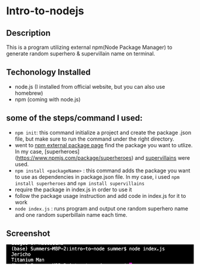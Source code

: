 # Intro-to-nodejs
## Description
This is a program utilizing external npm(Node Package Manager) to generate random superhero & supervillain name on terminal.
## Techonology Installed
  - node.js (I installed from official website, but you can also use homebrew)
  - npm (coming with node.js)
## some of the steps/command I used:
  - `npm init`: this command initialize a project and create the package .json file, but make sure to run the command under the right directory. 
  - went to [npm external package page](https://www.npmjs.com/) find the package you want to utlize. In my case, [superheroes]    (https://www.npmjs.com/package/superheroes) and [supervillains](https://www.npmjs.com/package/supervillains) were used.
  - `npm install <packageName>` : this command adds the package you want to use as dependencies in package.json file. In my case, i used `npm install superheroes` and `npm install supervillains`
  - require the package in index.js in order to use it 
  - follow the package usage instruction and add code in index.js for it to work
  - `node index.js` : runs program and output one random superhero name and one random superbillain name each time.
 ## Screenshot 
 ![screenshot](https://github.com/summerhanyuezheng/Intro-to-nodejs/blob/main/Screen%20Shot%202023-04-25%20at%204.39.06%20PM.png)
 
  
 
 
 

